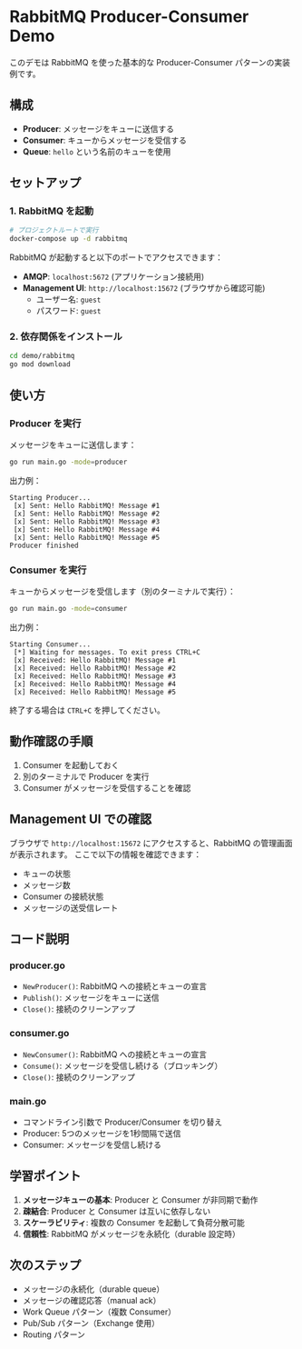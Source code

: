 # RabbitMQ Producer-Consumer Demo

このデモは RabbitMQ を使った基本的な Producer-Consumer パターンの実装例です。

## 構成

- **Producer**: メッセージをキューに送信する
- **Consumer**: キューからメッセージを受信する
- **Queue**: `hello` という名前のキューを使用

## セットアップ

### 1. RabbitMQ を起動

```bash
# プロジェクトルートで実行
docker-compose up -d rabbitmq
```

RabbitMQ が起動すると以下のポートでアクセスできます：
- **AMQP**: `localhost:5672` (アプリケーション接続用)
- **Management UI**: `http://localhost:15672` (ブラウザから確認可能)
  - ユーザー名: `guest`
  - パスワード: `guest`

### 2. 依存関係をインストール

```bash
cd demo/rabbitmq
go mod download
```

## 使い方

### Producer を実行

メッセージをキューに送信します：

```bash
go run main.go -mode=producer
```

出力例：
```
Starting Producer...
 [x] Sent: Hello RabbitMQ! Message #1
 [x] Sent: Hello RabbitMQ! Message #2
 [x] Sent: Hello RabbitMQ! Message #3
 [x] Sent: Hello RabbitMQ! Message #4
 [x] Sent: Hello RabbitMQ! Message #5
Producer finished
```

### Consumer を実行

キューからメッセージを受信します（別のターミナルで実行）：

```bash
go run main.go -mode=consumer
```

出力例：
```
Starting Consumer...
 [*] Waiting for messages. To exit press CTRL+C
 [x] Received: Hello RabbitMQ! Message #1
 [x] Received: Hello RabbitMQ! Message #2
 [x] Received: Hello RabbitMQ! Message #3
 [x] Received: Hello RabbitMQ! Message #4
 [x] Received: Hello RabbitMQ! Message #5
```

終了する場合は `CTRL+C` を押してください。

## 動作確認の手順

1. Consumer を起動しておく
2. 別のターミナルで Producer を実行
3. Consumer がメッセージを受信することを確認

## Management UI での確認

ブラウザで `http://localhost:15672` にアクセスすると、RabbitMQ の管理画面が表示されます。
ここで以下の情報を確認できます：

- キューの状態
- メッセージ数
- Consumer の接続状態
- メッセージの送受信レート

## コード説明

### producer.go
- `NewProducer()`: RabbitMQ への接続とキューの宣言
- `Publish()`: メッセージをキューに送信
- `Close()`: 接続のクリーンアップ

### consumer.go
- `NewConsumer()`: RabbitMQ への接続とキューの宣言
- `Consume()`: メッセージを受信し続ける（ブロッキング）
- `Close()`: 接続のクリーンアップ

### main.go
- コマンドライン引数で Producer/Consumer を切り替え
- Producer: 5つのメッセージを1秒間隔で送信
- Consumer: メッセージを受信し続ける

## 学習ポイント

1. **メッセージキューの基本**: Producer と Consumer が非同期で動作
2. **疎結合**: Producer と Consumer は互いに依存しない
3. **スケーラビリティ**: 複数の Consumer を起動して負荷分散可能
4. **信頼性**: RabbitMQ がメッセージを永続化（durable 設定時）

## 次のステップ

- メッセージの永続化（durable queue）
- メッセージの確認応答（manual ack）
- Work Queue パターン（複数 Consumer）
- Pub/Sub パターン（Exchange 使用）
- Routing パターン
